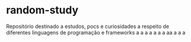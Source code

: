 # random-study
Repositório destinado a estudos, pocs e curiosidades a respeito de diferentes linguagens de programação e frameworks
a
a
a
a
a
a
a
aa
a
a
a
